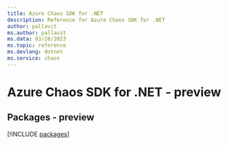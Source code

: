 ```yaml
---
title: Azure Chaos SDK for .NET
description: Reference for Azure Chaos SDK for .NET
author: pallavit
ms.author: pallavit
ms.data: 03/28/2023
ms.topic: reference
ms.devlang: dotnet
ms.service: chaos
---
```

# Azure Chaos SDK for .NET - preview
## Packages - preview
[!INCLUDE [packages](chaos-index.md)]